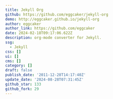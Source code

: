 ```yaml
---
title: Jekyll Org
github: https://github.com/eggcaker/jekyll-org
demo: http://eggcaker.github.io/jekyll-org
author: eggcaker
author_link: https://github.com/eggcaker
date: 2024-02-18T09:17:06.622Z
description: org-mode converter for Jekyll.
ssg:
  - Jekyll
css: []
ui: []
cms: []
category: []
draft: false
publish_date: '2011-12-28T14:17:40Z'
update_date: '2024-08-28T07:31:45Z'
github_star: 133
github_fork: 29
---
```

